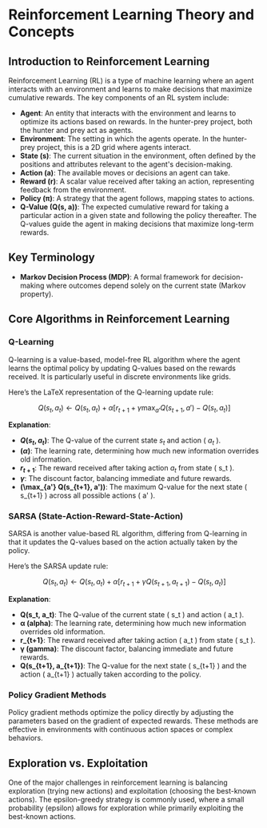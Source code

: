 # Reinforcement Learning Theory and Concepts

## Introduction to Reinforcement Learning

Reinforcement Learning (RL) is a type of machine learning where an agent interacts with an environment and learns to make decisions that maximize cumulative rewards. The key components of an RL system include:

- **Agent**: An entity that interacts with the environment and learns to optimize its actions based on rewards. In the hunter-prey project, both the hunter and prey act as agents.
- **Environment**: The setting in which the agents operate. In the hunter-prey project, this is a 2D grid where agents interact.
- **State (s)**: The current situation in the environment, often defined by the positions and attributes relevant to the agent's decision-making.
- **Action (a)**: The available moves or decisions an agent can take.
- **Reward (r)**: A scalar value received after taking an action, representing feedback from the environment.
- **Policy (π)**: A strategy that the agent follows, mapping states to actions.
- **Q-Value (Q(s, a))**: The expected cumulative reward for taking a particular action in a given state and following the policy thereafter. The Q-values guide the agent in making decisions that maximize long-term rewards.

## Key Terminology

- **Markov Decision Process (MDP)**: A formal framework for decision-making where outcomes depend solely on the current state (Markov property).

## Core Algorithms in Reinforcement Learning

### Q-Learning

Q-learning is a value-based, model-free RL algorithm where the agent learns the optimal policy by updating Q-values based on the rewards received. It is particularly useful in discrete environments like grids.

Here’s the LaTeX representation of the Q-learning update rule:

$$
Q(s_t, a_t) \leftarrow Q(s_t, a_t) + \alpha \left[ r_{t+1} + \gamma \max_{a'} Q(s_{t+1}, a') - Q(s_t, a_t) \right]
$$

**Explanation**:

- **$Q(s_t, a_t)$**: The Q-value of the current state  $s_t$ and action \( $a_t$ \).
- **$(\alpha)$**: The learning rate, determining how much new information overrides old information.
- **$r_{t+1}$**: The reward received after taking action $a_t$ from state \( s_t \).
- **$\gamma$**: The discount factor, balancing immediate and future rewards.
- **\(\max_{a'} Q(s_{t+1}, a')\)**: The maximum Q-value for the next state \( s_{t+1} \) across all possible actions \( a' \).

### SARSA (State-Action-Reward-State-Action)

SARSA is another value-based RL algorithm, differing from Q-learning in that it updates the Q-values based on the action actually taken by the policy.

Here’s the SARSA update rule:

$$
Q(s_t, a_t) \leftarrow Q(s_t, a_t) + \alpha \left[ r_{t+1} + \gamma Q(s_{t+1}, a_{t+1}) - Q(s_t, a_t) \right]
$$

**Explanation**:

- **Q(s_t, a_t)**: The Q-value of the current state \( s_t \) and action \( a_t \).
- **α (alpha)**: The learning rate, determining how much new information overrides old information.
- **r_{t+1}**: The reward received after taking action \( a_t \) from state \( s_t \).
- **γ (gamma)**: The discount factor, balancing immediate and future rewards.
- **Q(s_{t+1}, a_{t+1})**: The Q-value for the next state \( s_{t+1} \) and the action \( a_{t+1} \) actually taken according to the policy.

### Policy Gradient Methods

Policy gradient methods optimize the policy directly by adjusting the parameters based on the gradient of expected rewards. These methods are effective in environments with continuous action spaces or complex behaviors.

## Exploration vs. Exploitation

One of the major challenges in reinforcement learning is balancing exploration (trying new actions) and exploitation (choosing the best-known actions). The epsilon-greedy strategy is commonly used, where a small probability (epsilon) allows for exploration while primarily exploiting the best-known actions.
